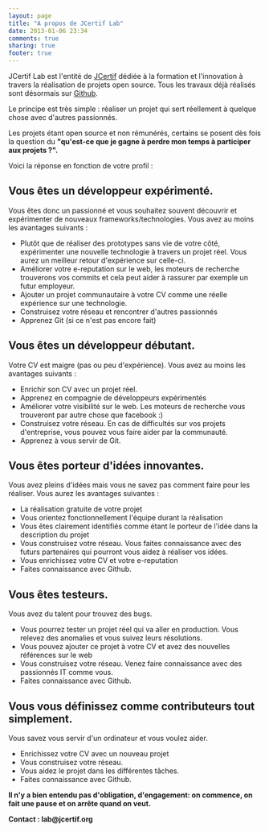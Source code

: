 ```yaml
---
layout: page
title: "A propos de JCertif Lab"
date: 2013-01-06 23:34
comments: true
sharing: true
footer: true
---
```

JCertif Lab est l'entité de [JCertif](http://www.jcertif.com) dédiée à la formation et l'innovation à travers la réalisation de projets open source. Tous les travaux déjà réalisés sont désormais sur [Github](https://github.com/JCERTIFLab).

Le principe est très simple : réaliser un projet qui sert réellement à quelque chose avec d'autres passionnés.

Les projets étant open source et non rémunérés, certains se posent dès fois la question du __"qu'est-ce que je gagne à perdre mon temps à participer aux projets ?".__

Voici la réponse en fonction de votre profil :

## Vous êtes un développeur expérimenté. 
Vous êtes donc un passionné et vous souhaitez souvent découvrir et expérimenter de nouveaux frameworks/technologies. 
Vous avez au moins les avantages suivants :

*	Plutôt que de réaliser des prototypes sans vie de votre côté, expérimenter une nouvelle technologie à travers un projet réel. Vous aurez un meilleur retour d'expérience sur celle-ci.
*	Améliorer votre e-reputation sur le web, les moteurs de recherche trouverons vos commits et cela peut aider à rassurer par exemple un futur employeur.
*	Ajouter un projet communautaire à votre CV comme une réelle expérience sur une technologie.
*	Construisez votre réseau et rencontrer d'autres passionnés
*	Apprenez Git (si ce n'est pas encore fait)

## Vous êtes un développeur débutant. 
Votre CV est maigre (pas ou peu d'expérience). Vous avez au moins les avantages suivants :

*	Enrichir son CV avec un projet réel.
*	Apprenez en compagnie de développeurs expérimentés
*	Améliorer votre visibilité sur le web. Les moteurs de recherche vous trouveront par autre chose que facebook :)
*	Construisez votre réseau. En cas de difficultés sur vos projets d'entreprise, vous pouvez vous faire aider par la communauté.
*	Apprenez à vous servir de Git.

## Vous êtes porteur d'idées innovantes. 
Vous avez pleins d'idées mais vous ne savez pas comment faire pour les réaliser. Vous aurez les avantages suivantes :

*	La réalisation gratuite de votre projet
*	Vous orientez fonctionnellement l'équipe durant la réalisation
*	Vous êtes clairement identifiés comme étant le porteur de l'idée dans la description du projet
*	Vous construisez votre réseau. Vous faites connaissance avec des futurs partenaires qui pourront vous aidez à réaliser vos idées.
*	Vous enrichissez votre CV et votre e-reputation
*	Faites connaissance avec Github.

## Vous êtes testeurs. 
Vous avez du talent pour trouvez des bugs.

*	Vous pourrez tester un projet réel qui va aller en production. Vous relevez des anomalies et vous suivez leurs résolutions.
*	Vous pouvez ajouter ce projet à votre CV et avez des nouvelles références sur le web
*	Vous construisez votre réseau. Venez faire connaissance avec des passionnés IT comme vous.
*	Faites connaissance avec Github.

## Vous vous définissez comme contributeurs tout simplement. 
Vous savez vous servir d'un ordinateur et vous voulez aider.

*	Enrichissez votre CV avec un nouveau projet
*	Vous construisez votre réseau.
*	Vous aidez le projet dans les différentes tâches.
*	Faites connaissance avec Github.

__Il n'y a bien entendu pas d'obligation, d'engagement: on commence, on fait une pause et on arrête quand on veut.__

__Contact : lab@jcertif.org__
